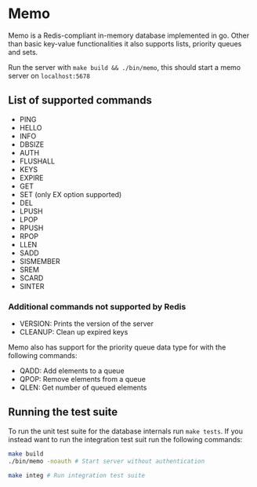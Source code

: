 # Memo

Memo is a Redis-compliant in-memory database implemented in go. Other than basic key-value 
functionalities it also supports lists, priority queues and sets.

Run the server with `make build && ./bin/memo`, this should start a memo server on `localhost:5678`

## List of supported commands
- PING
- HELLO
- INFO
- DBSIZE
- AUTH
- FLUSHALL
- KEYS
- EXPIRE
- GET
- SET (only EX option supported)
- DEL
- LPUSH
- LPOP
- RPUSH
- RPOP
- LLEN
- SADD
- SISMEMBER
- SREM
- SCARD
- SINTER

### Additional commands not supported by Redis
- VERSION: Prints the version of the server
- CLEANUP: Clean up expired keys

Memo also has support for the priority queue data type for
with the following commands:
- QADD: Add elements to a queue
- QPOP: Remove elements from a queue
- QLEN: Get number of queued elements

## Running the test suite
To run the unit test suite for the database internals run `make tests`. If you instead want to run
the integration test suit run the following commands:
```sh
make build
./bin/memo -noauth # Start server without authentication

make integ # Run integration test suite
```
